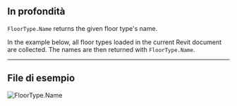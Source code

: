 ## In profondità
`FloorType.Name` returns the given floor type's name.

In the example below, all floor types loaded in the current Revit document are collected. The names are then returned with `FloorType.Name`.
___
## File di esempio

![FloorType.Name](./Revit.Elements.FloorType.Name_img.jpg)
